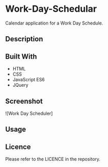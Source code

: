 # Work-Day-Schedular
Calendar application for a Work Day Schedule.

## Description


## Built With 
* HTML
* CSS
* JavaScript ES6
* JQuery

## Screenshot
![Work Day Scheduler]

## Usage

## Licence
Please refer to the LICENCE in the repository.